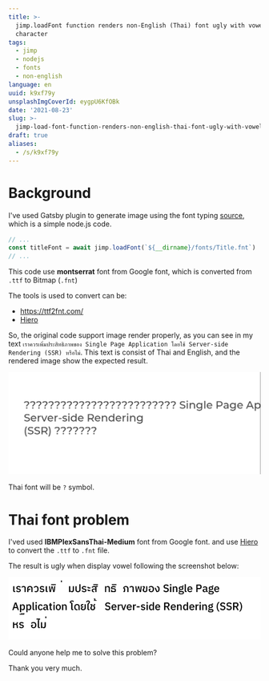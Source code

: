 ```yaml
---
title: >-
  jimp.loadFont function renders non-English (Thai) font ugly with vowel
  character
tags:
  - jimp
  - nodejs
  - fonts
  - non-english
language: en
uuid: k9xf79y
unsplashImgCoverId: eygpU6KfOBk
date: '2021-08-23'
slug: >-
  jimp-load-font-function-renders-non-english-thai-font-ugly-with-vowel-character-k9xf79y
draft: true
aliases:
  - /s/k9xf79y
---
```



# Background

I've used Gatsby plugin to generate image using the font typing [source](https://github.com/plahteenlahti/gatsby-social-cards/blob/master/plugins/gatsby-plugin-social-sharing-cards/index.js), which is a simple node.js code.

```js
// ...
const titleFont = await jimp.loadFont(`${__dirname}/fonts/Title.fnt`)
// ...
```

This code use **montserrat** font from Google font, which is converted from `.ttf` to Bitmap (`.fnt`)

The tools is used to convert can be:
- <https://ttf2fnt.com/>
- [Hiero](https://github.com/libgdx/libgdx/wiki/Hiero)

So, the original code support image render properly, as you can see in my text `เราควรเพิ่มประสิทธิภาพของ Single Page Application โดยใช้ Server-side Rendering (SSR) หรือไม่`. This text is consist of Thai and English, and the rendered image show the expected result.

![Rendered Image from montserrat font][1]

Thai font will be `?` symbol.

# Thai font problem

I'ved used **IBMPlexSansThai-Medium** font from Google font. and use [Hiero](https://github.com/libgdx/libgdx/wiki/Hiero) to convert the `.ttf` to `.fnt` file.

The result is ugly when display vowel following the screenshot below:

![Rendered Image from IBMPlexSansThai font][2]

Could anyone help me to solve this problem?

Thank you very much.


  [1]: ./montserrat.png
  [2]: ./IBMPlexSansThai.png
